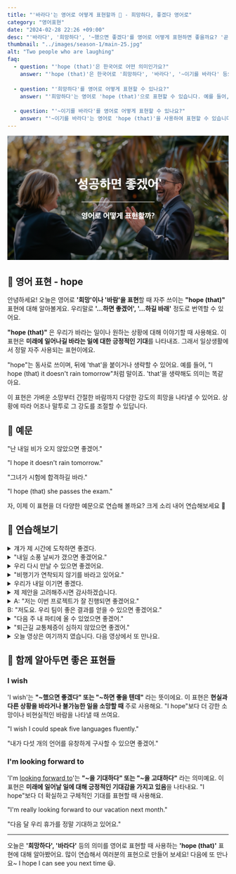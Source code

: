 ```yaml
---
title: "'바라다'는 영어로 어떻게 표현할까 🌈 - 희망하다, 좋겠다 영어로"
category: "영어표현"
date: "2024-02-28 22:26 +09:00"
desc: "'바라다', '희망하다', '~했으면 좋겠다'를 영어로 어떻게 표현하면 좋을까요? '곧 만날 수 있으면 좋겠어', '모든 게 잘 풀리길 바래' 등을 영어로 표현하는 법을 배워봅시다."
thumbnail: "../images/season-1/main-25.jpg"
alt: "Two people who are laughing"
faq:
  - question: "'hope (that)'은 한국어로 어떤 의미인가요?"
    answer: "'hope (that)'은 한국어로 '희망하다', '바라다', '~이기를 바라다' 등으로 번역됩니다. 미래에 일어나기를 바라는 일이나 상황에 대해 긍정적인 기대를 표현할 때 사용합니다."

  - question: "'희망하다'를 영어로 어떻게 표현할 수 있나요?"
    answer: "'희망하다'는 영어로 'hope (that)'으로 표현할 수 있습니다. 예를 들어, '나는 내일 날씨가 좋기를 희망해'는 'I hope (that) the weather will be nice tomorrow'로 말할 수 있습니다."

  - question: "'~이기를 바라다'를 영어로 어떻게 표현할 수 있나요?"
    answer: "'~이기를 바라다'는 영어로 'hope (that)'을 사용하여 표현할 수 있습니다. 예를 들어, '그가 시험에 합격하기를 바라'는 'I hope (that) he passes the exam'으로 말할 수 있습니다."
---
```


![성공하면 좋겠어 영어표현](../images/season-1/main-25.jpg)

## 🌟 영어 표현 - hope

안녕하세요! 오늘은 영어로 **'희망'이나 '바람'을 표현**할 때 자주 쓰이는 **"hope (that)"** 표현에 대해 알아볼게요. 우리말로 **'...하면 좋겠어', '...하길 바래'** 정도로 번역할 수 있어요.

**"hope (that)"** 은 우리가 바라는 일이나 원하는 상황에 대해 이야기할 때 사용해요. 이 표현은 **미래에 일어나길 바라는 일에 대한 긍정적인 기대**를 나타내죠. 그래서 일상생활에서 정말 자주 사용되는 표현이에요.

"hope"는 동사로 쓰이며, 뒤에 'that'을 붙이거나 생략할 수 있어요. 예를 들어, "I hope (that) it doesn't rain tomorrow"처럼 말이죠. 'that'을 생략해도 의미는 똑같아요.

이 표현은 가벼운 소망부터 간절한 바람까지 다양한 강도의 희망을 나타낼 수 있어요. 상황에 따라 어조나 말투로 그 강도를 조절할 수 있답니다.

<script async src="https://pagead2.googlesyndication.com/pagead/js/adsbygoogle.js?client=ca-pub-1465612013356152"
     crossorigin="anonymous"></script>
<!-- engple-horizontal-ad -->

<ins class="adsbygoogle"
     style="display:block"
     data-ad-client="ca-pub-1465612013356152"
     data-ad-slot="2106896038"
     data-ad-format="auto"
     data-full-width-responsive="true"></ins>

<script>
     (adsbygoogle = window.adsbygoogle || []).push({});
</script>

## 📖 예문

"난 내일 비가 오지 않았으면 좋겠어."

"I hope it doesn't rain tomorrow."

"그녀가 시험에 합격하길 바라."

"I hope (that) she passes the exam."

자, 이제 이 표현을 더 다양한 예문으로 연습해 볼까요? 크게 소리 내어 연습해보세요 🚀

## 💬 연습해보기

<details>
  <summary>걔가 제 시간에 도착하면 좋겠다.</summary>
  <span>I hope he arrives <a href="/blog/vocab-1/043.on-time/">on time</a>.</span>
</details>

<details>
<summary>"내일 소풍 날씨가 갰으면 좋겠어요."</summary>
<span>"I hope that the weather clears up for our picnic tomorrow."</span>
</details>

<details>
 <summary>우리 다시 만날 수 있으면 좋겠어요.</summary>
  <span>I hope we can meet again.</span>
</details>

<details>
<summary>"비행기가 연착되지 않기를 바라고 있어요."</summary>
<span>"We're hoping that the flight won't be delayed."</span>
</details>

<details>
  <summary>우리가 내일 이기면 좋겠다.</summary>
  <span>I hope we win tomorrow.</span>
</details>

<details>
  <summary>제 제안을 고려해주시면 감사하겠습니다.</summary>
  <span>I hope you consider my proposal.</span>
</details>

<details>
  <summary>A: "저는 이번 프로젝트가 잘 진행되면 좋겠어요."<br>B: "저도요. 우리 팀이 좋은 결과를 얻을 수 있으면 좋겠어요."
</summary>
<span>A: "I really hope this project goes well."<br>B: "Me too. I hope our team can achieve good results."</span>
</details>

<details>
<summary>"다음 주 내 파티에 올 수 있었으면 좋겠어."</summary>
<span>"I hope that you'll be able to <a href="/blog/in-english/244.make-it/">make it</a> to my party next weekend."</span>
</details>

<details>
<summary>"퇴근길 교통체증이 심하지 않았으면 좋겠어."</summary>
<span>"I hope that traffic isn't too bad on my way home."</span>
</details>

<details>
  <summary>오늘 영상은 여기까지 였습니다. 다음 영상에서 또 만나요.
</summary>
<span>That's it for today's video. I hope we can see again in the next one.</span>
</details>

## 🤝 함께 알아두면 좋은 표현들

### I wish

'I wish'는 **"~했으면 좋겠다" 또는 "~하면 좋을 텐데"** 라는 뜻이에요. 이 표현은 **현실과 다른 상황을 바라거나 불가능한 일을 소망할 때** 주로 사용해요. "I hope"보다 더 강한 소망이나 비현실적인 바람을 나타낼 때 쓰여요.

"I wish I could speak five languages fluently."

"내가 다섯 개의 언어를 유창하게 구사할 수 있으면 좋겠어."

### I'm looking forward to

'I'm [looking forward to](/blog/in-english/224.look-forward-to/)'는 **"~을 기대하다" 또는 "~을 고대하다"** 라는 의미예요. 이 표현은 **미래에 일어날 일에 대해 긍정적인 기대감을 가지고 있음**을 나타내요. "I hope"보다 더 확실하고 구체적인 기대를 표현할 때 사용해요.

"I'm really looking forward to our vacation next month."

"다음 달 우리 휴가를 정말 기대하고 있어요."

---

오늘은 **'희망하다', '바라다'** 등의 의미를 영어로 표현할 때 사용하는 **'hope (that)'** 표현에 대해 알아봤어요. 많이 연습해서 여러분의 표현으로 만들어 보세요! 다음에 또 만나요~ I hope I can see you next time 😃.

